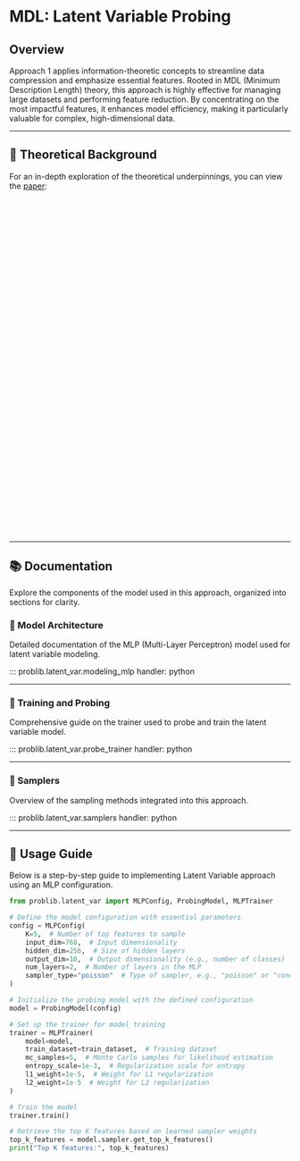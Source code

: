 # MDL: Latent Variable Probing

## Overview

Approach 1 applies information-theoretic concepts to streamline data compression and emphasize essential features. Rooted in MDL (Minimum Description Length) theory, this approach is highly effective for managing large datasets and performing feature reduction. By concentrating on the most impactful features, it enhances model efficiency, making it particularly valuable for complex, high-dimensional data.

---

## 📖 Theoretical Background

For an in-depth exploration of the theoretical underpinnings, you can view the [paper](https://arxiv.org/pdf/2201.08214):

<script src="https://cdnjs.cloudflare.com/ajax/libs/pdf.js/2.14.305/pdf.min.js"></script>
<script src="https://cdnjs.cloudflare.com/ajax/libs/pdf.js/2.14.305/pdf.worker.min.js"></script>

<div id="pdf-container" style="height: 600px; overflow: auto;"></div>
<script>
  const url = 'https://arxiv.org/pdf/2201.08214';

  const pdfjsLib = window['pdfjs-dist/build/pdf'];
  pdfjsLib.GlobalWorkerOptions.workerSrc = 'https://cdnjs.cloudflare.com/ajax/libs/pdf.js/2.14.305/pdf.worker.min.js';

  const container = document.getElementById('pdf-container');

  pdfjsLib.getDocument(url).promise.then((pdf) => {
    console.log(`Total pages: ${pdf.numPages}`);
    for (let pageNum = 1; pageNum <= pdf.numPages; pageNum++) {
      pdf.getPage(pageNum).then((page) => {
        const viewport = page.getViewport({ scale: 1.5 }); // Adjust scale for better quality
        const canvas = document.createElement('canvas');
        const context = canvas.getContext('2d');
        canvas.height = viewport.height;
        canvas.width = viewport.width;

        container.appendChild(canvas);

        const renderContext = { canvasContext: context, viewport: viewport };
        page.render(renderContext);
      });
    }
  });
</script>



---

## 📚 Documentation

Explore the components of the model used in this approach, organized into sections for clarity.

### 🧠 Model Architecture
Detailed documentation of the MLP (Multi-Layer Perceptron) model used for latent variable modeling.

::: problib.latent_var.modeling_mlp
    handler: python

---

### 🎯 Training and Probing
Comprehensive guide on the trainer used to probe and train the latent variable model.

::: problib.latent_var.probe_trainer
    handler: python

---

### 🎲 Samplers
Overview of the sampling methods integrated into this approach.

::: problib.latent_var.samplers
    handler: python

---

## 🚀 Usage Guide

Below is a step-by-step guide to implementing Latent Variable approach using an MLP configuration.

```python
from problib.latent_var import MLPConfig, ProbingModel, MLPTrainer

# Define the model configuration with essential parameters
config = MLPConfig(
    K=5,  # Number of top features to sample
    input_dim=768,  # Input dimensionality
    hidden_dim=256,  # Size of hidden layers
    output_dim=10,  # Output dimensionality (e.g., number of classes)
    num_layers=2,  # Number of layers in the MLP
    sampler_type="poisson"  # Type of sampler, e.g., "poisson" or "conditional_poisson"
)

# Initialize the probing model with the defined configuration
model = ProbingModel(config)

# Set up the trainer for model training
trainer = MLPTrainer(
    model=model,
    train_dataset=train_dataset,  # Training dataset
    mc_samples=5,  # Monte Carlo samples for likelihood estimation
    entropy_scale=1e-3,  # Regularization scale for entropy
    l1_weight=1e-5,  # Weight for L1 regularization
    l2_weight=1e-5  # Weight for L2 regularization
)

# Train the model
trainer.train()

# Retrieve the top K features based on learned sampler weights
top_k_features = model.sampler.get_top_k_features()
print("Top K features:", top_k_features)
```
